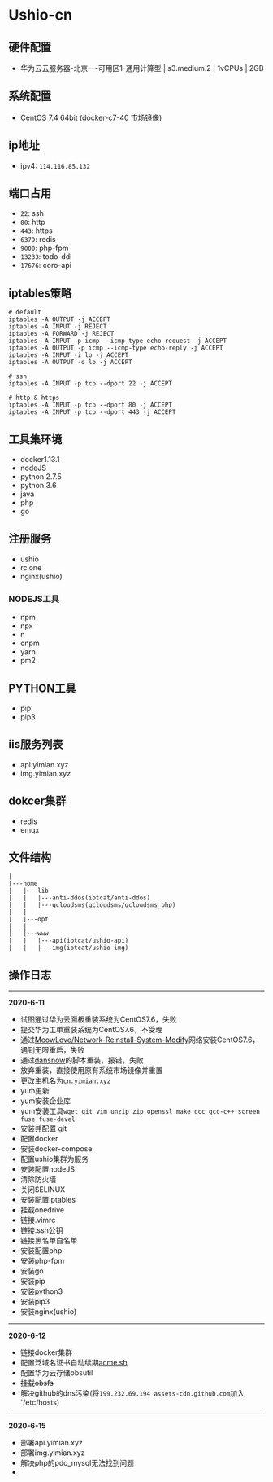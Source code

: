 # Ushio-cn

## 硬件配置
 - 华为云云服务器-北京一-可用区1-通用计算型 | s3.medium.2 | 1vCPUs | 2GB
 
## 系统配置
 - CentOS 7.4 64bit (docker-c7-40 市场镜像)

## ip地址
 - ipv4: `114.116.85.132`
 
## 端口占用
 - `22`: ssh
 - `80`: http
 - `443`: https
 - `6379`: redis
 - `9000`: php-fpm
 - `13233`: todo-ddl
 - `17676`: coro-api
 
## iptables策略
```iptables
# default
iptables -A OUTPUT -j ACCEPT
iptables -A INPUT -j REJECT
iptables -A FORWARD -j REJECT
iptables -A INPUT -p icmp --icmp-type echo-request -j ACCEPT
iptables -A OUTPUT -p icmp --icmp-type echo-reply -j ACCEPT
iptables -A INPUT -i lo -j ACCEPT
iptables -A OUTPUT -o lo -j ACCEPT

# ssh
iptables -A INPUT -p tcp --dport 22 -j ACCEPT

# http & https
iptables -A INPUT -p tcp --dport 80 -j ACCEPT
iptables -A INPUT -p tcp --dport 443 -j ACCEPT

```

## 工具集环境
 - docker1.13.1
 - nodeJS
 - python 2.7.5
 - python 3.6
 - java
 - php
 - go
 
## 注册服务
 - ushio
 - rclone
 - nginx(ushio)

### NODEJS工具
 - npm
 - npx
 - n
 - cnpm
 - yarn
 - pm2

## PYTHON工具
 - pip
 - pip3

## iis服务列表
 - api.yimian.xyz
 - img.yimian.xyz

## dokcer集群
 - redis
 - emqx


## 文件结构
```
|
|---home
|   |---lib
|   |   |---anti-ddos(iotcat/anti-ddos)
|   |   |---qcloudsms(qcloudsms/qcloudsms_php)
|   |
|   |---opt
|   |
|   |---www
|   |   |---api(iotcat/ushio-api)
|   |   |---img(iotcat/ushio-img)

```

## 操作日志
---------------------------------
**2020-6-11**   
 - 试图通过华为云面板重装系统为CentOS7.6，失败
 - 提交华为工单重装系统为CentOS7.6，不受理
 - 通过[MeowLove/Network-Reinstall-System-Modify](https://github.com/MeowLove/Network-Reinstall-System-Modify)网络安装CentOS7.6，遇到无限重启，失败
 - 通过[dansnow](https://zhujiwiki.com/13350/)的脚本重装，报错，失败
 - 放弃重装，直接使用原有系统市场镜像并重置
 - 更改主机名为`cn.yimian.xyz`
 - yum更新
 - yum安装企业库
 - yum安装工具`wget git vim unzip zip openssl make gcc gcc-c++ screen fuse fuse-devel`
 - 安装并配置 git
 - 配置docker
 - 安装docker-compose
 - 配置ushio集群为服务
 - 安装配置nodeJS
 - 清除防火墙
 - 关闭SELINUX
 - 安装配置iptables
 - 挂载onedrive
 - 链接.vimrc
 - 链接.ssh公钥
 - 链接黑名单白名单
 - 安装配置php
 - 安装php-fpm
 - 安装go
 - 安装pip
 - 安装python3
 - 安装pip3
 - 安装nginx(ushio)
 
 ----------------------------------------------
 **2020-6-12**   
 - 链接docker集群
 - 配置泛域名证书自动续期[acme.sh](https://github.com/acmesh-official/acme.sh)
 - 配置华为云存储obsutil
 - ~~挂载obsfs~~
 - 解决github的dns污染(将`199.232.69.194 assets-cdn.github.com`加入`/etc/hosts)
 ----------------------------------
 **2020-6-15**
 - 部署api.yimian.xyz
 - 部署img.yimian.xyz
 - 解决php的pdo_mysql无法找到问题
 - 
